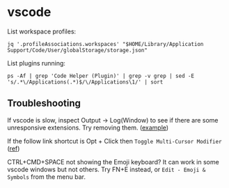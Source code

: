 # vscode

List workspace profiles:

```
jq '.profileAssociations.workspaces' "$HOME/Library/Application Support/Code/User/globalStorage/storage.json"
```

List plugins running:

```
ps -Af | grep 'Code Helper (Plugin)' | grep -v grep | sed -E 's/.*\/Applications(.*)$/\/Applications\1/' | sort
```

## Troubleshooting

If vscode is slow, inspect Output -> Log(Window) to see if there are some unresponsive extensions. Try removing them. ([example](https://github.com/huizhougit/githd/issues/54))

If the follow link shortcut is Opt + Click then `Toggle Multi-Cursor Modifier` ([ref](https://github.com/microsoft/vscode/issues/36683))

CTRL+CMD+SPACE not showing the Emoji keyboard? It can work in some vscode windows but not others. Try FN+E instead, or `Edit - Emoji & Symbols` from the menu bar.
